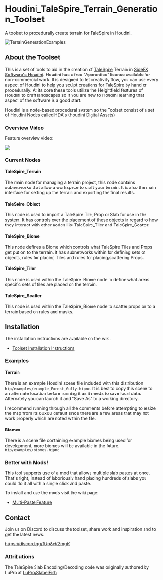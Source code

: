 # Houdini_TaleSpire_Terrain_Generation_Toolset
A toolset to procedurally create terrain for TaleSpire in Houdini.

![TerrainGenerationExamples](https://user-images.githubusercontent.com/100365731/200086786-b029760e-56f0-46f3-9caf-729247d36fbe.png)

## About the Toolset
This is a set of tools to aid in the creation of [TaleSpire](https://talespire.com/) Terrain 
in [SideFX Software's Houdini](https://www.sidefx.com/products/houdini/). Houdini has a free "Apprentice" license 
available for non-commercial work.
It is designed to let creativity flow, you can use every aspect of Houdini to help you sculpt creations for 
TaleSpire by hand or procedurally. 
At its core these tools utilize the Heightfield features of Houdini to craft landscapes so if you are 
new to Houdini learning that aspect of the software is a good start.

Houdini is a node-based procedural system so the Toolset consist of a set of Houdini Nodes called
HDA's (Houdini Digital Assets)

### Overview Video
Feature overview video:

[<img src="https://user-images.githubusercontent.com/100365731/200082578-f8a54857-8b44-46fa-9ebf-432656713204.png">](https://www.youtube.com/watch?v=193IomvemaA)

### Current Nodes
#### TaleSpire_Terrain
The main node for managing a terrain project, this node contains subnetworks that allow a workspace to 
craft your terrain. It is also the main interface for setting up the terrain and exporting the final results.
#### TaleSpire_Object
This node is used to import a TaleSpire Tile, Prop or Slab for use in the system. It has controls over the 
placement of these objects in regard to how they interact with other nodes like TaleSpire_Tiler and TaleSpire_Scatter.
#### TaleSpire_Biome
This node defines a Biome which controls what TaleSpire Tiles and Props get put on to the terrain. It has 
subnetworks within for defining sets of objects, rules for placing Tiles and rules for placing/scattering Props.
#### TaleSpire_Tiler
This node is used within the TaleSpire_Biome node to define what areas specific sets of tiles are placed on the terrain.
#### TaleSpire_Scatter
This node is used within the TaleSpire_Biome node to scatter props on to a terrain based on rules and masks.

## Installation
The installation instructions are available on the wiki.
* [Toolset Installation Instructions](https://github.com/Baldrax/Houdini_TaleSpire_Terrain_Generation_Toolset/wiki/Installation)


### Examples
#### Terrain
There is an example Houdini scene file included with this distribution `hip/examples/example_Forest_Gully.hipnc`.
It is best to copy this scene to an alternate location before running it as it needs to save local data. Alternately you 
can launch it and "Save As" to a working directory.

I recommend running through all the comments before attempting to resize the map from its 60x60 default since there are a 
few areas that may not work properly which are noted within the file.

#### Biomes
There is a scene file containing example biomes being used for development, more biomes will be available in
the future. `hip/examples/biomes.hipnc`

### Better with Mods!
This tool supports use of a mod that allows multiple slab pastes at once. That's right, instead of laboriously hand 
placing hundreds of slabs you could do it all with a single click and paste.

To install and use the mods visit the wiki page:
* [Multi-Paste Feature](https://github.com/Baldrax/Houdini_TaleSpire_Terrain_Generation_Toolset/wiki/Multi-Paste-Feature)

## Contact
Join us on Discord to discuss the toolset, share work and inspiration and to get the latest news.

https://discord.gg/fUp8eK2mgK

### Attributions
The TaleSpire Slab Encoding/Decoding code was originally authored by LuPro 
at [LuPro/SlabelFish](https://github.com/LuPro/SlabelFish)
